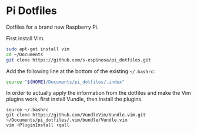 # Pi Dotfiles

Dotfiles for a brand new Raspberry Pi.

First install Vim.

```sh
sudo apt-get install vim
cd ~/Documents
git clone https://github.com/s-espinosa/pi_dotfiles.git
```

Add the following line at the bottom of the existing `~/.bashrc`:

```sh
source "${HOME}/Documents/pi_dotfiles/.index"
```

In order to actually apply the information from the dotfiles and make the Vim plugins work, first install Vundle, then install the plugins.

```
source ~/.bashrc
git clone https://github.com/VundleVim/Vundle.vim.git ~/Documents/pi_dotfiles/.vim/bundle/Vundle.vim
vim +PluginInstall +qall
```


